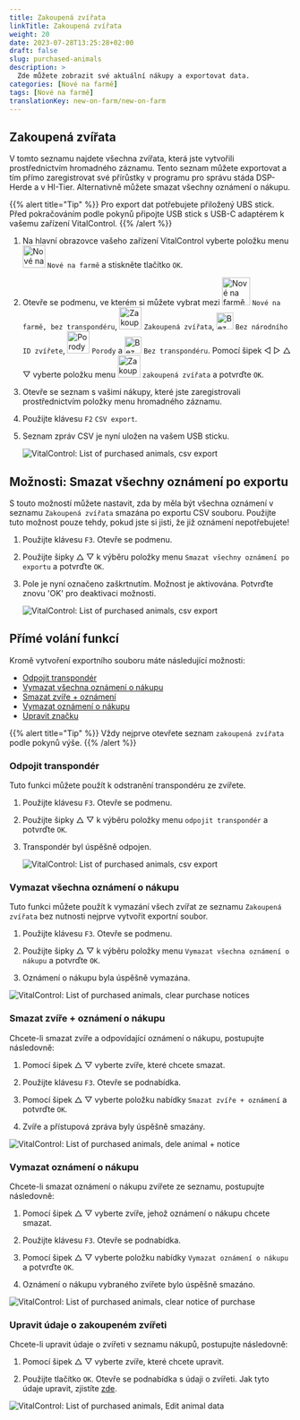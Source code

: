 ```yaml
---
title: Zakoupená zvířata
linkTitle: Zakoupená zvířata
weight: 20
date: 2023-07-28T13:25:28+02:00
draft: false
slug: purchased-animals
description: >
  Zde můžete zobrazit své aktuální nákupy a exportovat data.
categories: [Nové na farmě]
tags: [Nové na farmě]
translationKey: new-on-farm/new-on-farm
---
```

## Zakoupená zvířata

V tomto seznamu najdete všechna zvířata, která jste vytvořili prostřednictvím hromadného záznamu. Tento seznam můžete exportovat a tím přímo zaregistrovat své přírůstky v programu pro správu stáda DSP-Herde a v HI-Tier. Alternativně můžete smazat všechny oznámení o nákupu.

{{% alert title="Tip" %}}
Pro export dat potřebujete přiložený UBS stick. Před pokračováním podle pokynů připojte USB stick s USB-C adaptérem k vašemu zařízení VitalControl.
{{% /alert %}}

1. Na hlavní obrazovce vašeho zařízení VitalControl vyberte položku menu <img src="/icons/main/new-on-farm.svg" width="40" align="bottom" alt="Nové na farmě" /> `Nové na farmě` a stiskněte tlačítko `OK`.

2. Otevře se podmenu, ve kterém si můžete vybrat mezi <img src="/icons/registration/new-on-farm-no-transponder.svg" width="50" align="bottom" alt="Nové na farmě, bez transpondéru" /> `Nové na farmě, bez transpondéru`, <img src="/icons/main/new-on-farm.svg" width="40" align="bottom" alt="Zakoupená zvířata" /> `Zakoupená zvířata`, <img src="/icons/registration/no-eartag-number.svg" width="30" align="bottom" alt="Bez národního ID zvířete" /> `Bez národního ID zvířete`, <img src="/icons/main/births.svg" width="40" align="bottom" alt="Porody" /> `Porody` a <img src="/icons/registration/no-transponder.svg" width="30" align="bottom" alt="Bez transpondéru" /> `Bez transpondéru`. Pomocí šipek ◁ ▷ △ ▽ vyberte položku menu <img src="/icons/main/new-on-farm.svg" width="40" align="bottom" alt="Zakoupená zvířata" /> `zakoupená zvířata` a potvrďte `OK`.

3. Otevře se seznam s vašimi nákupy, které jste zaregistrovali prostřednictvím položky menu hromadného záznamu.

4. Použijte klávesu `F2` `CSV export`.

5. Seznam zpráv CSV je nyní uložen na vašem USB sticku.


    ![VitalControl: List of purchased animals, csv export](../images/purchasedanimals.png "Zakoupená zvířata, export csv ")

## Možnosti: Smazat všechny oznámení po exportu

S touto možností můžete nastavit, zda by měla být všechna oznámení v seznamu `Zakoupená zvířata` smazána po exportu CSV souboru. Použijte tuto možnost pouze tehdy, pokud jste si jisti, že již oznámení nepotřebujete!

1. Použijte klávesu `F3`. Otevře se podmenu.

2. Použijte šipky △ ▽ k výběru položky menu `Smazat všechny oznámení po exportu` a potvrďte `OK`.

3. Pole je nyní označeno zaškrtnutím. Možnost je aktivována. Potvrďte znovu 'OK' pro deaktivaci možnosti. 

    ![VitalControl: List of purchased animals, csv export](../images/delete-all.png "Smazat všechny oznámení po exportu")    

## Přímé volání funkcí

Kromě vytvoření exportního souboru máte následující možnosti:

- [Odpojit transpondér](#unlink-transponder)
- [Vymazat všechna oznámení o nákupu](#clear-all-purchase-notices)
- [Smazat zvíře + oznámení](#delete-animal--purchase-notice)
- [Vymazat oznámení o nákupu](#clear-notice-of-purchase)
- [Upravit značku](#edit-data-of-purchased-animal)

{{% alert title="Tip" %}}
Vždy nejprve otevřete seznam `zakoupená zvířata` podle pokynů výše.
{{% /alert %}}

### Odpojit transpondér

Tuto funkci můžete použít k odstranění transpondéru ze zvířete.

1. Použijte klávesu `F3`. Otevře se podmenu.

2. Použijte šipky △ ▽ k výběru položky menu `odpojit transpondér` a potvrďte `OK`.

3. Transpondér byl úspěšně odpojen.

    ![VitalControl: List of purchased animals, csv export](../images/unlink-transponder.png "Zakoupená zvířata, odpojit transpondér")

### Vymazat všechna oznámení o nákupu

Tuto funkci můžete použít k vymazání všech zvířat ze seznamu `Zakoupená zvířata` bez nutnosti nejprve vytvořit exportní soubor.

1. Použijte klávesu `F3`. Otevře se podmenu.

2. Použijte šipky △ ▽ k výběru položky menu `Vymazat všechna oznámení o nákupu` a potvrďte `OK`.

3. Oznámení o nákupu byla úspěšně vymazána.

![VitalControl: List of purchased animals, clear purchase notices](../images/clear.png "Clear all purchase notices ")

### Smazat zvíře + oznámení o nákupu

Chcete-li smazat zvíře a odpovídající oznámení o nákupu, postupujte následovně:

1. Pomocí šipek △ ▽ vyberte zvíře, které chcete smazat.

2. Použijte klávesu `F3`. Otevře se podnabídka.

3. Pomocí šipek △ ▽ vyberte položku nabídky `Smazat zvíře + oznámení` a potvrďte `OK`.

4. Zvíře a přístupová zpráva byly úspěšně smazány.

![VitalControl: List of purchased animals, dele animal + notice](../images/delete.png "Delete animal + notice")

### Vymazat oznámení o nákupu

Chcete-li smazat oznámení o nákupu zvířete ze seznamu, postupujte následovně:

1. Pomocí šipek △ ▽ vyberte zvíře, jehož oznámení o nákupu chcete smazat.

2. Použijte klávesu `F3`. Otevře se podnabídka.

3. Pomocí šipek △ ▽ vyberte položku nabídky `Vymazat oznámení o nákupu` a potvrďte `OK`.

4. Oznámení o nákupu vybraného zvířete bylo úspěšně smazáno.

![VitalControl: List of purchased animals, clear notice of purchase](../images/clearnotice.png "Clear notice of purchase")

### Upravit údaje o zakoupeném zvířeti

Chcete-li upravit údaje o zvířeti v seznamu nákupů, postupujte následovně:

1. Pomocí šipek △ ▽ vyberte zvíře, které chcete upravit.

2. Použijte tlačítko `OK`. Otevře se podnabídka s údaji o zvířeti. Jak tyto údaje upravit, zjistíte [zde](/cs/docs/actions/edit/#edit-animal-data).

![VitalControl: List of purchased animals, Edit animal data](../images/edit.png "Edit data of purchased animal")
